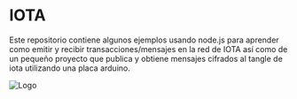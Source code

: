# IOTA 

Este repositorio contiene algunos ejemplos usando node.js para aprender como emitir y recibir transacciones/mensajes en la red de IOTA así como de un pequeño proyecto que publica y obtiene mensajes cifrados al tangle de iota utilizando una placa arduino.


![Logo](https://invezz.com/wp-content/uploads/2021/08/iota-logo-black.png)
